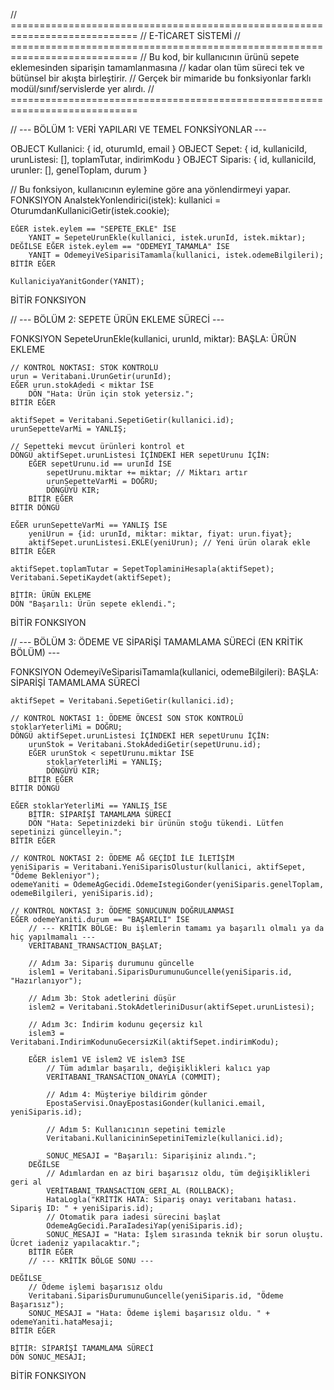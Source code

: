 // ============================================================================
//     E-TİCARET SİSTEMİ 
// ============================================================================
// Bu kod, bir kullanıcının ürünü sepete eklemesinden siparişin tamamlanmasına
// kadar olan tüm süreci tek ve bütünsel bir akışta birleştirir.
// Gerçek bir mimaride bu fonksiyonlar farklı modül/sınıf/servislerde yer alırdı.
// ============================================================================

// --- BÖLÜM 1: VERİ YAPILARI VE TEMEL FONKSİYONLAR ---

OBJECT Kullanici: { id, oturumId, email }
OBJECT Sepet: { id, kullaniciId, urunListesi: [], toplamTutar, indirimKodu }
OBJECT Siparis: { id, kullaniciId, urunler: [], genelToplam, durum }

// Bu fonksiyon, kullanıcının eylemine göre ana yönlendirmeyi yapar.
FONKSIYON AnaIstekYonlendirici(istek):
    kullanici = OturumdanKullaniciGetir(istek.cookie);
    
    EĞER istek.eylem == "SEPETE_EKLE" İSE
        YANIT = SepeteUrunEkle(kullanici, istek.urunId, istek.miktar);
    DEĞİLSE EĞER istek.eylem == "ODEMEYI_TAMAMLA" İSE
        YANIT = OdemeyiVeSiparisiTamamla(kullanici, istek.odemeBilgileri);
    BİTİR EĞER
    
    KullaniciyaYanitGonder(YANIT);
BİTİR FONKSIYON


// --- BÖLÜM 2: SEPETE ÜRÜN EKLEME SÜRECİ ---

FONKSIYON SepeteUrunEkle(kullanici, urunId, miktar):
    BAŞLA: ÜRÜN EKLEME
    
    // KONTROL NOKTASI: STOK KONTROLÜ
    urun = Veritabani.UrunGetir(urunId);
    EĞER urun.stokAdedi < miktar İSE
        DÖN "Hata: Ürün için stok yetersiz.";
    BİTİR EĞER
    
    aktifSepet = Veritabani.SepetiGetir(kullanici.id);
    urunSepetteVarMi = YANLIŞ;
    
    // Sepetteki mevcut ürünleri kontrol et
    DÖNGÜ aktifSepet.urunListesi İÇİNDEKİ HER sepetUrunu İÇİN:
        EĞER sepetUrunu.id == urunId İSE
            sepetUrunu.miktar += miktar; // Miktarı artır
            urunSepetteVarMi = DOĞRU;
            DÖNGÜYÜ KIR;
        BİTİR EĞER
    BİTİR DÖNGÜ
    
    EĞER urunSepetteVarMi == YANLIŞ İSE
        yeniUrun = {id: urunId, miktar: miktar, fiyat: urun.fiyat};
        aktifSepet.urunListesi.EKLE(yeniUrun); // Yeni ürün olarak ekle
    BİTİR EĞER
    
    aktifSepet.toplamTutar = SepetToplaminiHesapla(aktifSepet);
    Veritabani.SepetiKaydet(aktifSepet);
    
    BİTİR: ÜRÜN EKLEME
    DÖN "Başarılı: Ürün sepete eklendi.";
BİTİR FONKSIYON


// --- BÖLÜM 3: ÖDEME VE SİPARİŞİ TAMAMLAMA SÜRECİ (EN KRİTİK BÖLÜM) ---

FONKSIYON OdemeyiVeSiparisiTamamla(kullanici, odemeBilgileri):
    BAŞLA: SİPARİŞİ TAMAMLAMA SÜRECİ
    
    aktifSepet = Veritabani.SepetiGetir(kullanici.id);
    
    // KONTROL NOKTASI 1: ÖDEME ÖNCESİ SON STOK KONTROLÜ
    stoklarYeterliMi = DOĞRU;
    DÖNGÜ aktifSepet.urunListesi İÇİNDEKİ HER sepetUrunu İÇİN:
        urunStok = Veritabani.StokAdediGetir(sepetUrunu.id);
        EĞER urunStok < sepetUrunu.miktar İSE
            stoklarYeterliMi = YANLIŞ;
            DÖNGÜYÜ KIR;
        BİTİR EĞER
    BİTİR DÖNGÜ
    
    EĞER stoklarYeterliMi == YANLIŞ İSE
        BİTİR: SİPARİŞİ TAMAMLAMA SÜRECİ
        DÖN "Hata: Sepetinizdeki bir ürünün stoğu tükendi. Lütfen sepetinizi güncelleyin.";
    BİTİR EĞER

    // KONTROL NOKTASI 2: ÖDEME AĞ GEÇİDİ İLE İLETİŞİM
    yeniSiparis = Veritabani.YeniSiparisOlustur(kullanici, aktifSepet, "Ödeme Bekleniyor");
    odemeYaniti = OdemeAgGecidi.OdemeIstegiGonder(yeniSiparis.genelToplam, odemeBilgileri, yeniSiparis.id);
    
    // KONTROL NOKTASI 3: ÖDEME SONUCUNUN DOĞRULANMASI
    EĞER odemeYaniti.durum == "BAŞARILI" İSE
        // --- KRİTİK BÖLGE: Bu işlemlerin tamamı ya başarılı olmalı ya da hiç yapılmamalı ---
        VERİTABANI_TRANSACTION_BAŞLAT;
        
        // Adım 3a: Sipariş durumunu güncelle
        islem1 = Veritabani.SiparisDurumunuGuncelle(yeniSiparis.id, "Hazırlanıyor");
        
        // Adım 3b: Stok adetlerini düşür
        islem2 = Veritabani.StokAdetleriniDusur(aktifSepet.urunListesi);
        
        // Adım 3c: İndirim kodunu geçersiz kıl
        islem3 = Veritabani.IndirimKodunuGecersizKil(aktifSepet.indirimKodu);
        
        EĞER islem1 VE islem2 VE islem3 İSE
            // Tüm adımlar başarılı, değişiklikleri kalıcı yap
            VERİTABANI_TRANSACTION_ONAYLA (COMMIT);
            
            // Adım 4: Müşteriye bildirim gönder
            EpostaServisi.OnayEpostasiGonder(kullanici.email, yeniSiparis.id);
            
            // Adım 5: Kullanıcının sepetini temizle
            Veritabani.KullanicininSepetiniTemizle(kullanici.id);
            
            SONUC_MESAJI = "Başarılı: Siparişiniz alındı.";
        DEĞİLSE
            // Adımlardan en az biri başarısız oldu, tüm değişiklikleri geri al
            VERİTABANI_TRANSACTION_GERI_AL (ROLLBACK);
            HataLogla("KRİTİK HATA: Sipariş onayı veritabanı hatası. Sipariş ID: " + yeniSiparis.id);
            // Otomatik para iadesi sürecini başlat
            OdemeAgGecidi.ParaIadesiYap(yeniSiparis.id);
            SONUC_MESAJI = "Hata: İşlem sırasında teknik bir sorun oluştu. Ücret iadeniz yapılacaktır.";
        BİTİR EĞER
        // --- KRİTİK BÖLGE SONU ---
        
    DEĞİLSE
        // Ödeme işlemi başarısız oldu
        Veritabani.SiparisDurumunuGuncelle(yeniSiparis.id, "Ödeme Başarısız");
        SONUC_MESAJI = "Hata: Ödeme işlemi başarısız oldu. " + odemeYaniti.hataMesaji;
    BİTİR EĞER
    
    BİTİR: SİPARİŞİ TAMAMLAMA SÜRECİ
    DÖN SONUC_MESAJI;
BİTİR FONKSIYON
